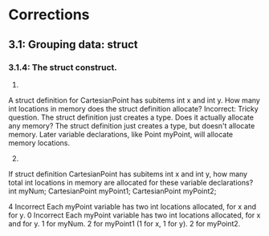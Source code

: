# Corrections
## 3.1: Grouping data: struct
### 3.1.4: The struct construct.
1)
A struct definition for CartesianPoint has subitems int x and int y. 
How many int locations in memory does the struct definition allocate?
Incorrect: Tricky question. The struct definition just creates a type. Does it actually allocate any memory?
The struct definition just creates a type, but doesn't allocate memory. Later variable declarations, like Point myPoint, will allocate memory locations.


2)
If struct definition CartesianPoint has subitems int x and int y, how many total int locations in memory are allocated for these variable declarations?
	int myNum;
	CartesianPoint myPoint1; 
	CartesianPoint myPoint2;

4 Incorrect Each myPoint variable has two int locations allocated, for x and for y.
0 Incorrect Each myPoint variable has two int locations allocated, for x and for y.
1 for myNum. 
2 for myPoint1 (1 for x, 1 for y). 
2 for myPoint2.
